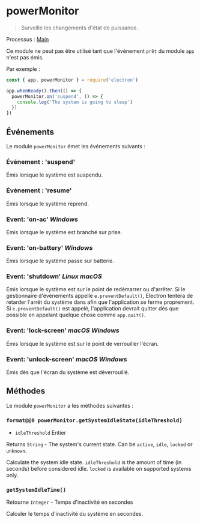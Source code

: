 # powerMonitor

> Surveille les changements d'état de puissance.

Processus : [Main](../glossary.md#main-process)


Ce module ne peut pas être utilisé tant que l'événement `prêt` du module `app` n'est pas émis.

Par exemple :

```javascript
const { app, powerMonitor } = require('electron')

app.whenReady().then(() => {
  powerMonitor.on('suspend', () => {
    console.log('The system is going to sleep')
  })
})
```

## Événements

Le module `powerMonitor` émet les événements suivants :

### Événement : 'suspend'

Émis lorsque le système est suspendu.

### Événement : 'resume'

Émis lorsque le système reprend.

### Event: 'on-ac' _Windows_

Émis lorsque le système est branché sur prise.

### Event: 'on-battery' _Windows_

Émis lorsque le système passe sur batterie.

### Event: 'shutdown' _Linux_ _macOS_

Émis lorsque le système est sur le point de redémarrer ou d'arrêter. Si le gestionnaire d'événements appelle `e.preventDefault()`, Electron tentera de retarder l'arrêt du système dans afin que l'application se ferme proprement. Si `e.preventDefault()` est appelé, l'application devrait quitter dès que possible en appelant quelque chose comme `app.quit()`.

### Event: 'lock-screen' _macOS_ _Windows_

Émis lorsque le système est sur le point de verrouiller l'écran.

### Event: 'unlock-screen' _macOS_ _Windows_

Émis dès que l'écran du système est déverrouillé.

## Méthodes

Le module `powerMonitor` a les méthodes suivantes :

### `format@@0 powerMonitor.getSystemIdleState(idleThreshold)`

* `idleThreshold` Entier

Returns `String` - The system's current state. Can be `active`, `idle`, `locked` or `unknown`.

Calculate the system idle state. `idleThreshold` is the amount of time (in seconds) before considered idle.  `locked` is available on supported systems only.

### `getSystemIdleTime()`

Retourne `Integer` - Temps d'inactivité en secondes

Calculer le temps d'inactivité du système en secondes.
